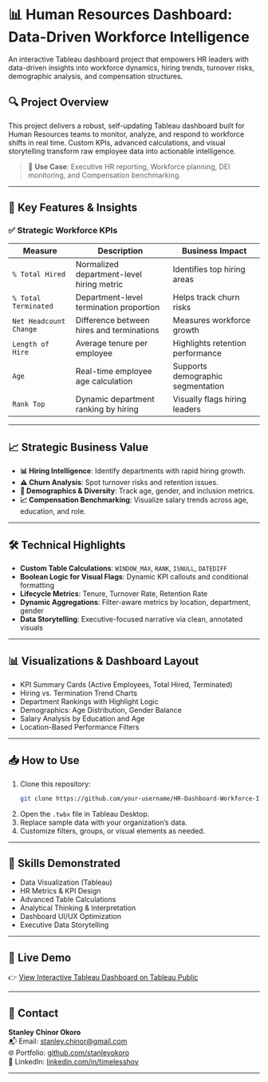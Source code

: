 # 📊 Human Resources Dashboard: Data-Driven Workforce Intelligence

An interactive Tableau dashboard project that empowers HR leaders with data-driven insights into workforce dynamics, hiring trends, turnover risks, demographic analysis, and compensation structures.

## 🔍 Project Overview

This project delivers a robust, self-updating Tableau dashboard built for Human Resources teams to monitor, analyze, and respond to workforce shifts in real time. Custom KPIs, advanced calculations, and visual storytelling transform raw employee data into actionable intelligence.

> 💼 **Use Case**: Executive HR reporting, Workforce planning, DEI monitoring, and Compensation benchmarking.

---

## 🧠 Key Features & Insights

### ✅ Strategic Workforce KPIs

| Measure | Description | Business Impact |
|--------|-------------|-----------------|
| `% Total Hired` | Normalized department-level hiring metric | Identifies top hiring areas |
| `% Total Terminated` | Department-level termination proportion | Helps track churn risks |
| `Net Headcount Change` | Difference between hires and terminations | Measures workforce growth |
| `Length of Hire` | Average tenure per employee | Highlights retention performance |
| `Age` | Real-time employee age calculation | Supports demographic segmentation |
| `Rank Top` | Dynamic department ranking by hiring | Visually flags hiring leaders |

---

## 📈 Strategic Business Value

- **📊 Hiring Intelligence**: Identify departments with rapid hiring growth.
- **⚠️ Churn Analysis**: Spot turnover risks and retention issues.
- **🧓 Demographics & Diversity**: Track age, gender, and inclusion metrics.
- **📈 Compensation Benchmarking**: Visualize salary trends across age, education, and role.

---

## 🛠️ Technical Highlights

- **Custom Table Calculations**: `WINDOW_MAX`, `RANK`, `ISNULL`, `DATEDIFF`
- **Boolean Logic for Visual Flags**: Dynamic KPI callouts and conditional formatting
- **Lifecycle Metrics**: Tenure, Turnover Rate, Retention Rate
- **Dynamic Aggregations**: Filter-aware metrics by location, department, gender
- **Data Storytelling**: Executive-focused narrative via clean, annotated visuals

---

## 📊 Visualizations & Dashboard Layout

- KPI Summary Cards (Active Employees, Total Hired, Terminated)
- Hiring vs. Termination Trend Charts
- Department Rankings with Highlight Logic
- Demographics: Age Distribution, Gender Balance
- Salary Analysis by Education and Age
- Location-Based Performance Filters

---

## 📥 How to Use

1. Clone this repository:
   ```bash
   git clone https://github.com/your-username/HR-Dashboard-Workforce-Intelligence.git
   ```
2. Open the `.twbx` file in Tableau Desktop.
3. Replace sample data with your organization’s data.
4. Customize filters, groups, or visual elements as needed.

---

## 🚀 Skills Demonstrated

- Data Visualization (Tableau)
- HR Metrics & KPI Design
- Advanced Table Calculations
- Analytical Thinking & Interpretation
- Dashboard UI/UX Optimization
- Executive Data Storytelling

---

## 📌 Live Demo

👉 [View Interactive Tableau Dashboard on Tableau Public](https://public.tableau.com/app/profile/stanley.okoro6105/viz/HRDashboards_17476656431000/HRSummary)

---

## 📧 Contact

**Stanley Chinor Okoro**  
📬 Email: stanley.chinor@gmail.com  
🌐 Portfolio: [github.com/stanleyokoro](https://github.com/stanleyokoro)  
🔗 LinkedIn: [linkedin.com/in/timelesshov](https://www.linkedin.com/in/timelesshov)

---
